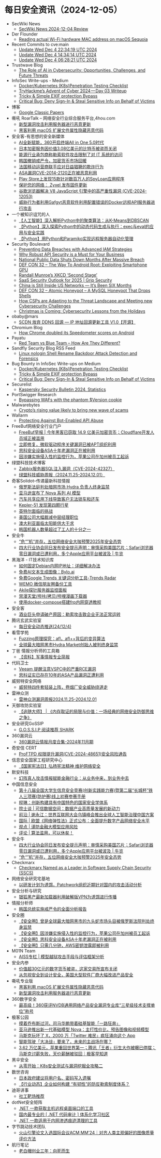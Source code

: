# 每日安全资讯（2024-12-05）

- SecWiki News
  - [SecWiki News 2024-12-04 Review](http://www.sec-wiki.com/?2024-12-04)
- Der Flounder
  - [Reading actual Wi-Fi hardware MAC address on macOS Sequoia](https://derflounder.wordpress.com/2024/12/04/reading-actual-wi-fi-hardware-mac-address-on-macos-sequoia/)
- Recent Commits to cve:main
  - [Update Wed Dec  4 22:34:19 UTC 2024](https://github.com/trickest/cve/commit/83d9841a47181a5fa2a68251c23110b4124463f9)
  - [Update Wed Dec  4 14:34:14 UTC 2024](https://github.com/trickest/cve/commit/203105003c266036abbdec86d9a000e5f95efb64)
  - [Update Wed Dec  4 06:28:21 UTC 2024](https://github.com/trickest/cve/commit/38e3ebbcd1c9cd6d90477c44da74bb935f6fd2ce)
- Trustwave Blog
  - [The Role of AI in Cybersecurity: Opportunities, Challenges, and Future Threats](https://www.trustwave.com/en-us/resources/blogs/trustwave-blog/the-role-of-ai-in-cybersecurity-opportunities-challenges-and-future-threats/)
- InfoSec Write-ups - Medium
  - [Docker/Kubernetes (K8s)Penetration Testing Checklist](https://infosecwriteups.com/docker-kubernetes-k8s-penetration-testing-checklist-4d0a13c38495?source=rss----7b722bfd1b8d---4)
  - [TryHackme’s Advent of Cyber 2024 — Day 03 Writeup](https://infosecwriteups.com/tryhackmes-advent-of-cyber-2024-day-03-writeup-c2c72d4f5216?source=rss----7b722bfd1b8d---4)
  - [Tricky & Simple EXIF protection Bypass](https://infosecwriteups.com/tricky-simple-exif-protection-bypass-5d0babd908f3?source=rss----7b722bfd1b8d---4)
  - [Critical Bug: Deny Sign-In & Steal Sensitive Info on Behalf of Victims](https://infosecwriteups.com/critical-bug-deny-sign-in-steal-sensitive-info-on-behalf-of-victims-cad4ced9227d?source=rss----7b722bfd1b8d---4)
- 博客
  - [Google Classic Papers](https://dyrnq.com/google-classic-papers/)
- 嘶吼 RoarTalk – 网络安全行业综合服务平台,4hou.com
  - [新型漏洞攻击利用服务器进行恶意更新](https://www.4hou.com/posts/8gW2)
  - [黑客利用 macOS 扩展文件属性隐藏恶意代码](https://www.4hou.com/posts/42Yg)
- 安全客-有思想的安全新媒体
  - [AI全新赋能，360开启终端All in One 5.0时代](https://www.anquanke.com/post/id/302432)
  - [日本加密服务因价值3.08亿美元的比特币被盗而关闭](https://www.anquanke.com/post/id/302429)
  - [能源行业承包商称勒索软件攻击限制了对 IT 系统的访问](https://www.anquanke.com/post/id/302426)
  - [韩国撤销戒严令，加密货币市场回暖](https://www.anquanke.com/post/id/302423)
  - [法国移动运营商联手应对日益猖獗的欺诈行为](https://www.anquanke.com/post/id/302420)
  - [ASA漏洞CVE-2014-2120正在被恶意利用](https://www.anquanke.com/post/id/302417)
  - [Play Store上发现15款针对数百万人的SpyLoan应用程序](https://www.anquanke.com/post/id/302414)
  - [保护您的网络： Zyxel 发布固件更新](https://www.anquanke.com/post/id/302411)
  - [谷歌浏览器解决 V8 JavaScript 引擎中的高严重性漏洞 (CVE-2024-12053)](https://www.anquanke.com/post/id/302407)
  - [威胁行为者利用Gafgyt恶意软件利用配置错误的Docker远程API服务器进行攻击](https://www.anquanke.com/post/id/302404)
- 一个被知识诅咒的人
  - [【人工智能】深入解析Python中的聚类算法：从K-Means到DBSCAN](https://blog.csdn.net/nokiaguy/article/details/144238412)
  - [【Python】深入探索Python中的动态代码生成与执行：exec与eval的应用与安全实践](https://blog.csdn.net/nokiaguy/article/details/144238386)
  - [【Python】用Python和Paramiko实现远程服务器自动化管理](https://blog.csdn.net/nokiaguy/article/details/144238330)
- Security Boulevard
  - [Preventing Data Breaches with Advanced IAM Strategies](https://securityboulevard.com/2024/12/preventing-data-breaches-with-advanced-iam-strategies/)
  - [Why Robust API Security is a Must for Your Business](https://securityboulevard.com/2024/12/why-robust-api-security-is-a-must-for-your-business/)
  - [National Public Data Shuts Down Months After Massive Breach](https://securityboulevard.com/2024/12/national-public-data-shuts-down-months-after-massive-breach/)
  - [DEF CON 32 – The Way To Android Root: Exploiting Smartphone GPU](https://securityboulevard.com/2024/12/def-con-32-the-way-to-android-root-exploiting-smartphone-gpu/)
  - [Randall Munroe’s XKCD ‘Second Stage’](https://securityboulevard.com/2024/12/randall-munroes-xkcd-second-stage/)
  - [SaaS Security Outlook for 2025 | Grip Security](https://securityboulevard.com/2024/12/saas-security-outlook-for-2025-grip-security/)
  - [China is Still Inside US Networks — It’s Been SIX Months](https://securityboulevard.com/2024/12/salt-typhoon-richixbw/)
  - [DEF CON 32 –  Atomic Honeypot – A MySQL Honeypot That Drops Shells](https://securityboulevard.com/2024/12/def-con-32-atomic-honeypot-a-mysql-honeypot-that-drops-shells/)
  - [How CSPs are Adapting to the Threat Landscape and Meeting new Cybersecurity Challenges](https://securityboulevard.com/2024/12/how-csps-are-adapting-to-the-threat-landscape-and-meeting-new-cybersecurity-challenges/)
  - [Christmas is Coming: Cybersecurity Lessons from the Holidays](https://securityboulevard.com/2024/12/christmas-is-coming-cybersecurity-lessons-from-the-holidays/)
- obaby@mars
  - [SCDN 放弃 DDNS 回源 — IP 地址回源更新工具 V1.0【开源】](https://h4ck.org.cn/2024/12/18710)
- Chromium Blog
  - [How Chrome doubled its Speedometer scores on Android](http://blog.chromium.org/2024/12/doubling-speedometer-scores-android.html)
- Payatu
  - [Red Team vs Blue Team – How Are They Different?](https://payatu.com/blog/red-team-vs-blue-team-how-are-they-different/)
- Sandfly Security Blog RSS Feed
  - [Linux nologin Shell Rename Backdoor Attack Detection and Forensics](https://sandflysecurity.com/blog/linux-nologin-shell-rename-backdoor-attack-detection-and-forensics/)
- Bug Bounty in InfoSec Write-ups on Medium
  - [Docker/Kubernetes (K8s)Penetration Testing Checklist](https://infosecwriteups.com/docker-kubernetes-k8s-penetration-testing-checklist-4d0a13c38495?source=rss----7b722bfd1b8d--bug_bounty)
  - [Tricky & Simple EXIF protection Bypass](https://infosecwriteups.com/tricky-simple-exif-protection-bypass-5d0babd908f3?source=rss----7b722bfd1b8d--bug_bounty)
  - [Critical Bug: Deny Sign-In & Steal Sensitive Info on Behalf of Victims](https://infosecwriteups.com/critical-bug-deny-sign-in-steal-sensitive-info-on-behalf-of-victims-cad4ced9227d?source=rss----7b722bfd1b8d--bug_bounty)
- Securelist
  - [Kaspersky Security Bulletin 2024. Statistics](https://securelist.com/ksb-2024-statistics/114795/)
- PortSwigger Research
  - [Bypassing WAFs with the phantom $Version cookie](https://portswigger.net/research/bypassing-wafs-with-the-phantom-version-cookie)
- Malwarebytes
  - [Crypto&#8217;s rising value likely to bring new wave of scams](https://www.malwarebytes.com/blog/news/2024/12/cryptos-rising-value-likely-to-bring-new-wave-of-scams)
- Wallarm
  - [Protecting Against Bot-Enabled API Abuse](https://lab.wallarm.com/protecting-against-bot-enabled-api-abuse/)
- FreeBuf网络安全行业门户
  - [FreeBuf早报 | 今年黑客已窃取 14.9 亿美元加密货币；Cloudflare开发人员域正被滥用](https://www.freebuf.com/news/416863.html)
  - [立即修复，微软驱动程序关键漏洞已被APT组织利用](https://www.freebuf.com/news/416830.html)
  - [思科安全设备ASA十年老漏洞正在被利用](https://www.freebuf.com/news/416826.html)
  - [因涉嫌实施侵入性的监控行为，苹果公司在加州被员工起诉](https://www.freebuf.com/news/416797.html)
- 绿盟科技技术博客
  - [Zabbix服务器SQL注入漏洞（CVE-2024-42327）](https://blog.nsfocus.net/zabbixcve-2024-42327/)
  - [绿盟科技威胁周报（2024.11.25-2024.12.01）](https://blog.nsfocus.net/weeklyreport202448/)
- 奇客Solidot–传递最新科技情报
  - [俄罗斯法庭判处暗网市场 Hydra 负责人终身监禁](https://www.solidot.org/story?sid=79960)
  - [亚马逊宣布了 Nova 系列 AI 模型](https://www.solidot.org/story?sid=79959)
  - [汽车共享应用下线导致客户无法锁车和还车](https://www.solidot.org/story?sid=79958)
  - [Kepler-51 发现第四颗行星](https://www.solidot.org/story?sid=79955)
  - [英特尔面临的挑战](https://www.solidot.org/story?sid=79953)
  - [美国公司大幅裁减中层经理职位](https://www.solidot.org/story?sid=79952)
  - [澳大利亚面临太阳能供大于求](https://www.solidot.org/story?sid=79951)
  - [韩国机器人数量超过了工人的十分之一](https://www.solidot.org/story?sid=79950)
- 安全牛
  - [“危“”机“并存，五位网络安全大咖预警2025年安全态势](https://www.aqniu.com/vendor/107348.html)
  - [四大行业协会同日发布安全提示声明：审慎采购美国芯片；Safari浏览器零日漏洞或已遭利用，多个Apple应用平台被波及 | 牛览](https://www.aqniu.com/vendor/107346.html)
- 黑海洋 - IT技术知识库
  - [如何固定Debian内网IP地址：详细解决办法](https://www.upx8.com/4526)
  - [免费AI文本生成图像：Bylo.ai](https://www.upx8.com/4525)
  - [免费Google Trends 关键词分析工具-Trends Radar](https://www.upx8.com/4524)
  - [WEMO 微信朋友圈备份工具](https://www.upx8.com/4523)
  - [Akile探针服务器监控面板](https://www.upx8.com/4521)
  - [禁漫天堂/哔咔/拷贝/哔哩漫画下载器](https://www.upx8.com/4520)
  - [使用docker-compose搭建frp内网穿透教程](https://www.upx8.com/4518)
- 安全客
  - [酒业巨头申请破产原因：勒索攻击致企业无法正常运转](https://mp.weixin.qq.com/s?__biz=MzA5ODA0NDE2MA==&mid=2649787561&idx=1&sn=c2cc1d6b0c37c70ef3ba77c13554ce4c&chksm=8893bcc6bfe435d0128253a64f643e6deffe692ba47cdb8ea9dd39f29e259151ffbfb58206e4&scene=58&subscene=0#rd)
- 腾讯玄武实验室
  - [每日安全动态推送(24/12/4)](https://mp.weixin.qq.com/s?__biz=MzA5NDYyNDI0MA==&mid=2651959933&idx=1&sn=f750caa0b6a6d822dbb19c83fe1dca3e&chksm=8baed2e2bcd95bf47754b521fa9602227a7e875c3e722d425531a747db395f49d73fd4f3276f&scene=58&subscene=0#rd)
- 看雪学苑
  - [Fuzzing原理探究：afl，afl++背后的变异算法](https://mp.weixin.qq.com/s?__biz=MjM5NTc2MDYxMw==&mid=2458585303&idx=1&sn=2b6ed7f95723bf3904d7628c295166cf&chksm=b18c385d86fbb14b3a0a3add8407560ee585786f8d3aa69eb08e264a44943f76dd11bc90bc58&scene=58&subscene=0#rd)
  - [全球最大暗网黑市Hydra Market创始人被判终身监禁](https://mp.weixin.qq.com/s?__biz=MjM5NTc2MDYxMw==&mid=2458585303&idx=2&sn=94a73860b0db2db0c6d4184f2baa8b91&chksm=b18c385d86fbb14bd4b9a5acd4ee76cc4425b34394ac5ab44c03b83f1f34e21061a2fe88b3c1&scene=58&subscene=0#rd)
- 丁爸 情报分析师的工具箱
  - [【资料】军事情报专业简报](https://mp.weixin.qq.com/s?__biz=MzI2MTE0NTE3Mw==&mid=2651148088&idx=1&sn=6d0e206781741dfe72b55b1b0bc11211&chksm=f1af3802c6d8b114e85bb7cc73f739bd6d73e642566d3eea3f265d0fb1d09ba782f32c9fb19d&scene=58&subscene=0#rd)
- 代码卫士
  - [Veeam 提醒注意VSPC中的严重RCE漏洞](https://mp.weixin.qq.com/s?__biz=MzI2NTg4OTc5Nw==&mid=2247521684&idx=1&sn=b5ba5835dc8937327b3ded698979f0f2&chksm=ea94a4fedde32de81ba198d63194acfd35654a0fb756fa23333f2f5a4738769841bd5d1834e2&scene=58&subscene=0#rd)
  - [思科证实已存在10年的ASA产品漏洞正遭利用](https://mp.weixin.qq.com/s?__biz=MzI2NTg4OTc5Nw==&mid=2247521684&idx=2&sn=d7717056b8823ba4a6de5202613f9d39&chksm=ea94a4fedde32de8a7cb8b62b8be9a979c6a959069b85ae3d1afdde8ea26be3e36187d94c087&scene=58&subscene=0#rd)
- 威努特安全网络
  - [威努特四件套轻装上阵，卷烟厂安全威胁绕道走](https://mp.weixin.qq.com/s?__biz=MzAwNTgyODU3NQ==&mid=2651129391&idx=1&sn=a89b2a946fdda8929d6dba447e46c798&chksm=80e71c9fb7909589adcf29f5904b38a89ee01da8194460e3fe2ae500cd65384602b1a504c9f9&scene=58&subscene=0#rd)
- 雷神众测
  - [雷神众测漏洞周报2024.11.25-2024.12.01](https://mp.weixin.qq.com/s?__biz=MzI0NzEwOTM0MA==&mid=2652503221&idx=1&sn=d9fadb7bf0f6c6c6a20cedd0746be700&chksm=f2585f06c52fd61017d9efc986d383f93a607def83f0413aa7393d8ee84c3d98ed977910f806&scene=58&subscene=0#rd)
- 天御攻防实验室
  - [【追随大师】 | 《内存取证的局限与价值：一场经典的网络安全防御思维之争》](https://mp.weixin.qq.com/s?__biz=MzU0MzgyMzM2Nw==&mid=2247486123&idx=1&sn=f086336e546ae9c0d8beb342140811be&chksm=fb04c9c3cc7340d55ec7bc2b0466f77ba0cd29095c1ad2178cd004481557faf92fc39d46eaa2&scene=58&subscene=0#rd)
- 安全研究GoSSIP
  - [G.O.S.S.I.P 阅读推荐 SHARK](https://mp.weixin.qq.com/s?__biz=Mzg5ODUxMzg0Ng==&mid=2247499308&idx=1&sn=a0f71ad0178efa08f392030314dd475f&chksm=c063d0f5f71459e3932b6f80c0a952c521a41c353db38ae6b30324240e5d138565b1ce966f87&scene=58&subscene=0#rd)
- 360漏洞云
  - [360漏洞云情报月度合集-2024年11月期](https://mp.weixin.qq.com/s?__biz=Mzg5MTc5Mzk2OA==&mid=2247501960&idx=1&sn=b1a874b5cd7e3c9c5fa8df96481612cc&chksm=cfc56fd7f8b2e6c121f2c3e4596d13e63743c4782201dd9f51e82486fda1fe83495b8b7a8d41&scene=58&subscene=0#rd)
- 奇安信 CERT
  - [ProFTPD 权限提升漏洞(CVE-2024-48651)安全风险通告](https://mp.weixin.qq.com/s?__biz=MzU5NDgxODU1MQ==&mid=2247502561&idx=1&sn=6b0222e9c2cb7f15486d885d1137313b&chksm=fe79ee79c90e676fc7cb50bebe31bafe77c5a1ee4af702a39234ee5555741d09674e90ac0d6b&scene=58&subscene=0#rd)
- 信息安全国家工程研究中心
  - [【国家宪法日】弘扬宪法精神 维护网络安全](https://mp.weixin.qq.com/s?__biz=MzU5OTQ0NzY3Ng==&mid=2247498436&idx=1&sn=4e2106954637239d0ca7b37da7a477a9&chksm=feb67bd7c9c1f2c1a1f97fbda6d4f82b334430b11bc7c0b91514295d1c513b596fa375568a07&scene=58&subscene=0#rd)
- 默安科技
  - [幻阵真人攻击情报赋能金融行业：从业务中来，到业务中去](https://mp.weixin.qq.com/s?__biz=MzIzODQxMjM2NQ==&mid=2247499615&idx=1&sn=13e517441594dc351c727cf2dcfa7350&chksm=e93b087dde4c816b7fd227209319fc2eb76d75e7873294370c88d09ccbb0e3fce549ba1fcd8a&scene=58&subscene=0#rd)
- 中国信息安全
  - [第十八届全国大学生信息安全竞赛(创新实践能力赛)暨第二届“长城杯”铁人三项赛(防护赛)线上初赛参赛手册](https://mp.weixin.qq.com/s?__biz=MzA5MzE5MDAzOA==&mid=2664231248&idx=1&sn=f550e254346f1c2a2cdcb3818a070421&chksm=8b59f3a9bc2e7abfaa9faa6a0c7b58d673b2b0e058e7cb9d8835c540a58d3a270539b13098b9&scene=58&subscene=0#rd)
  - [程琳：创新构建具有中国特色的国家安全学体系](https://mp.weixin.qq.com/s?__biz=MzA5MzE5MDAzOA==&mid=2664231248&idx=2&sn=d83c08d7a229fc2467965e560b86407b&chksm=8b59f3a9bc2e7abfb5a69116b4862e68e202dc1976546ab1c5f6668c246af2d3c6980d7a9a29&scene=58&subscene=0#rd)
  - [院士谈 | 可信数据空间：数据产业高质量发展的新动力](https://mp.weixin.qq.com/s?__biz=MzA5MzE5MDAzOA==&mid=2664231248&idx=3&sn=3cc85035ebad966beeb32dcccecccf25&chksm=8b59f3a9bc2e7abf0c32ea14974322db19ed1163fed80b9e907f61a3a18a62d913cc411282a8&scene=58&subscene=0#rd)
  - [前沿 | 谢永江：世界互联网大会乌镇峰会推出全球人工智能治理中国方案](https://mp.weixin.qq.com/s?__biz=MzA5MzE5MDAzOA==&mid=2664231248&idx=4&sn=d9a2b06c1f8f13d84c5293db7d03201c&chksm=8b59f3a9bc2e7abf08f378181883aeac745caf6a4ce0ac5f5cc23be2bb9d709c212084c1e88c&scene=58&subscene=0#rd)
  - [国际 | 欧盟《网络弹性法》正式公布：全面提升数字产品网络安全水平](https://mp.weixin.qq.com/s?__biz=MzA5MzE5MDAzOA==&mid=2664231248&idx=5&sn=837fd7eb5a5d65de9c58852b70a8f063&chksm=8b59f3a9bc2e7abfed4519036efac857f3f2b0fa8f8cdbfc9920d8b336c63159d6b9751f3f24&scene=58&subscene=0#rd)
  - [观点 | 谨防金融大模型应用风险](https://mp.weixin.qq.com/s?__biz=MzA5MzE5MDAzOA==&mid=2664231248&idx=6&sn=84110d0f44f31623a08564604be83073&chksm=8b59f3a9bc2e7abffd7fd4c11e739617bebb0a2a463ac331a038b5f71791a048257e99860de4&scene=58&subscene=0#rd)
  - [评论 | 算法滥用，可以休矣！](https://mp.weixin.qq.com/s?__biz=MzA5MzE5MDAzOA==&mid=2664231248&idx=7&sn=b637e949efad0145346a90637110e3e0&chksm=8b59f3a9bc2e7abff75221ef4299f399b382b1cdf2e7b874afa8f96bc66e8e62b27d0e406789&scene=58&subscene=0#rd)
- 安全牛
  - [四大行业协会同日发布安全提示声明：审慎采购美国芯片；Safari浏览器零日漏洞或已遭利用，多个Apple应用平台被波及 | 牛览](https://mp.weixin.qq.com/s?__biz=MjM5Njc3NjM4MA==&mid=2651133796&idx=1&sn=006e621bf25cb8e231717afc6980c998&chksm=bd15a7b78a622ea1b1dd6f2818bc9258b3b9fa995e19e3fb80adad2a1138833ad438dee16016&scene=58&subscene=0#rd)
  - [“危“”机“并存，五位网络安全大咖预警2025年安全态势](https://mp.weixin.qq.com/s?__biz=MjM5Njc3NjM4MA==&mid=2651133796&idx=2&sn=2ca370c8765e08bb3eb75295fa9d4ad8&chksm=bd15a7b78a622ea1cf22a5d2aeb3610df694dc9f7b94704e5a6cfd12d8ca0d03e080f9d2a448&scene=58&subscene=0#rd)
- Checkmarx
  - [Checkmarx Named as a Leader in Software Supply Chain Security (SSCS)](https://checkmarx.com/blog/checkmarx-named-as-a-leader-in-software-supply-chain-security-sscs/)
- 网络安全研究宅基地
  - [以研发计划为诱饵，Patchwork组织近期针对国内的攻击活动分析](https://mp.weixin.qq.com/s?__biz=MzUyMDEyNTkwNA==&mid=2247497001&idx=1&sn=bf11de770fea2d96d4f3c08dfd7e038f&chksm=f9ed9996ce9a10809b95ac5c33c78c37018b7e17c304560ed687b580dda96459ed8ec5dacfe1&scene=58&subscene=0#rd)
- 安全分析与研究
  - [银狐黑产最新加载器利用破解版VPN为诱饵进行传播](https://mp.weixin.qq.com/s?__biz=MzA4ODEyODA3MQ==&mid=2247489624&idx=1&sn=d79b623b062721f4270af7e991894bf1&chksm=902fb770a7583e66a4bd81851a2174e33731d2b09a3ea198728983578ef6abb8634f72f86c4e&scene=58&subscene=0#rd)
- 情报分析师
  - [韩国总统实施戒严令的全面分析报告](https://mp.weixin.qq.com/s?__biz=MzA3Mjc1MTkwOA==&mid=2650557791&idx=1&sn=0d11d96093b7388b91839febe83cc273&chksm=87116314b066ea0285fde638b38c5534485530d053d697595a7b52c8c90f58e18adb0a80ad7c&scene=58&subscene=0#rd)
- 安全圈
  - [【安全圈】曾是全球最大暗网黑市的九头蛇市场头目被俄罗斯法院判处终身监禁](https://mp.weixin.qq.com/s?__biz=MzIzMzE4NDU1OQ==&mid=2652066407&idx=1&sn=2ee2071726cfb4ce3094d140ede4aec8&chksm=f36e7e27c419f7319189142ca8cab19bb1196e90ab50a8e415f4e8efe21145c18bafe43986bf&scene=58&subscene=0#rd)
  - [【安全圈】因涉嫌实施侵入性的监控行为，苹果公司在加州被员工起诉](https://mp.weixin.qq.com/s?__biz=MzIzMzE4NDU1OQ==&mid=2652066407&idx=2&sn=e7bfb574035ddf65de6fd8b49b20379e&chksm=f36e7e27c419f731852d8c76f3d35470595e98555a32dc33b409345a600d78b6a6fd53c0b697&scene=58&subscene=0#rd)
  - [【安全圈】思科安全设备ASA十年老漏洞正在被利用](https://mp.weixin.qq.com/s?__biz=MzIzMzE4NDU1OQ==&mid=2652066407&idx=3&sn=26ea707878614e9c3a2395f4334a3b4c&chksm=f36e7e27c419f731e6dac2fb2ce42e4931eb3dd86c6fa19bbeb2be2bb63870488d6f36224aed&scene=58&subscene=0#rd)
  - [【安全圈】只需几分钟，AWS密钥泄露即被利用](https://mp.weixin.qq.com/s?__biz=MzIzMzE4NDU1OQ==&mid=2652066407&idx=4&sn=9cbfcbbf89fbee51aff80ed24c0d0684&chksm=f36e7e27c419f731e0b4ac17ca19a1aa48c01287a72f77cdac037d155f4d42aa4684ba1420a4&scene=58&subscene=0#rd)
- M01N Team
  - [AISS专栏 | 模型越狱攻击手段与评估框架分析](https://mp.weixin.qq.com/s?__biz=MzkyMTI0NjA3OA==&mid=2247493906&idx=1&sn=81d39fa5213acdcfada271e3e82067c7&chksm=c1842903f6f3a015ee2c6189802ba906d5f9f242467d5b2dc5e0f3d0e6b093d5ee0063c7c30f&scene=58&subscene=0#rd)
- 安全内参
  - [价值超30亿元的数字货币被盗，这家交易所宣布关闭](https://mp.weixin.qq.com/s?__biz=MzI4NDY2MDMwMw==&mid=2247513223&idx=1&sn=f3d6f570725999fc566c4aee62c32406&chksm=ebfaf3a7dc8d7ab1e6fd3c48ffbb1a6c7ea62d13e9d62b2e5e6b2a54e3034a9c299741a6ff92&scene=58&subscene=0#rd)
  - [从忽视安全到设计安全，美国大型软件厂商大幅改进产品安全](https://mp.weixin.qq.com/s?__biz=MzI4NDY2MDMwMw==&mid=2247513223&idx=2&sn=44b3ed65621ee692e5ac8995bc29399f&chksm=ebfaf3a7dc8d7ab140f6fd0e7c24eb7e6b0e7a0599a658ed8f08e57e0437076ea3e2615e2323&scene=58&subscene=0#rd)
- 嘶吼专业版
  - [黑客利用 macOS 扩展文件属性隐藏恶意代码](https://mp.weixin.qq.com/s?__biz=MzI0MDY1MDU4MQ==&mid=2247580067&idx=1&sn=1b4cd406b7ac4ce6e199711f557c7808&chksm=e9146999de63e08f18756dcf5c3f0bbda52ce6df0491b706f1a35430cd5891514c9ff4e9bb57&scene=58&subscene=0#rd)
  - [新型漏洞攻击利用服务器进行恶意更新](https://mp.weixin.qq.com/s?__biz=MzI0MDY1MDU4MQ==&mid=2247580067&idx=2&sn=d10b2e801f0d756e658e21558ddff8d7&chksm=e9146999de63e08ff17ab052e0ec7992afceda9bfabcd1b260cc2e0f3b313eb07cc84736bef4&scene=58&subscene=0#rd)
- 360数字安全
  - [最高级！360获评NVDB通用网络产品安全漏洞专业库“三星级技术支撑单位”称号](https://mp.weixin.qq.com/s?__biz=MzA4MTg0MDQ4Nw==&mid=2247577400&idx=1&sn=87074d2775537d441ac7810f9fe11967&chksm=9f8d3f30a8fab626c9792a1daa553e54a499270797b3ea41fcb1aaa200a0328ba95f9939d5e7&scene=58&subscene=0#rd)
- 极客公园
  - [摸着乔布斯过河，司马华鹏带着硅基智能「一路狂奔」](https://mp.weixin.qq.com/s?__biz=MTMwNDMwODQ0MQ==&mid=2653067158&idx=1&sn=eb0cbb0d5f52f4f0b38e421a9a6d96af&chksm=7e57ea2049206336368cb2f875b4911f2a58210ec127caaf6462f85d87b18b6a849edab42e01&scene=58&subscene=0#rd)
  - [亚马逊推出新一代基础模型 Nova：主打性价比，预告图像和视频模型](https://mp.weixin.qq.com/s?__biz=MTMwNDMwODQ0MQ==&mid=2653067158&idx=2&sn=e8b2a02229e7b1d21e48b414062a07ae&chksm=7e57ea2049206336eb5c863ba690d70368e7eb231a4ac095e7cd8e4e4fa06d4b53f7d67a794e&scene=58&subscene=0#rd)
  - [马斯克玩坏了 X，2000 万「Twitter 难民」疯狂涌向这个 App](https://mp.weixin.qq.com/s?__biz=MTMwNDMwODQ0MQ==&mid=2653067035&idx=1&sn=f91c596c85efad7c9fe8a5161757a8e6&chksm=7e57eaad492063bb384ee6ad0d744273dc9571395c4bbabf11f4982d86298d22dd33663aa66a&scene=58&subscene=0#rd)
  - [智能驾驶「大决战」要来了，未来的主战场在哪？](https://mp.weixin.qq.com/s?__biz=MTMwNDMwODQ0MQ==&mid=2653067035&idx=2&sn=ba42d312737e67acaa1b527fd630c802&chksm=7e57eaad492063bb55823142ce0cbf08f7e7f8a821aa388e44450e90ddb3607ea9354538f5d9&scene=58&subscene=0#rd)
  - [​3.62 万亿美元，苹果重回世界第一；腾讯「王者」衍生大作被曝已停摆；马斯克讨薪失败，天价薪酬被驳回｜极客早知道](https://mp.weixin.qq.com/s?__biz=MTMwNDMwODQ0MQ==&mid=2653067023&idx=1&sn=d325231f059d6d23e50c1e0e2f7d0e93&chksm=7e57eab9492063af7e0f65fec274b8118928cf5543470b8925ea7e140f072cd96405d6c73be7&scene=58&subscene=0#rd)
- 黑伞安全
  - [从零开始：K8s安全测试与漏洞挖掘全攻略二](https://mp.weixin.qq.com/s?__biz=MzU0MzkzOTYzOQ==&mid=2247489536&idx=1&sn=44605bb9e4f29ccc3c9ffa22b1b13513&chksm=fb029558cc751c4edbe0de110e6107a1d44b65f04eb68a89bc7963093524c23cd0884c47c7c4&scene=58&subscene=0#rd)
- 数世咨询
  - [日本政府建议将用户名、密码写入遗嘱](https://mp.weixin.qq.com/s?__biz=MzkxNzA3MTgyNg==&mid=2247530436&idx=1&sn=a8138d78a9d3b5442f88a5935c956ecd&chksm=c1440579f6338c6f7305ee1b123cd5a564bccec13577d0cf523c13279fefbaf7f3e219ccceb7&scene=58&subscene=0#rd)
  - [【行业动态】企业如何构建 “有韧性”的防反勒索制度体系？](https://mp.weixin.qq.com/s?__biz=MzkxNzA3MTgyNg==&mid=2247530436&idx=2&sn=16f8b85f07ec19d7f4c4b288503ad49f&chksm=c1440579f6338c6f5a607fab6986d4a5caec5de4d0630b303bad2b575c021c4afbc8a0671396&scene=58&subscene=0#rd)
- 迪哥讲事
  - [社工靶场推荐](https://mp.weixin.qq.com/s?__biz=MzIzMTIzNTM0MA==&mid=2247496519&idx=1&sn=5c7ee459e96a076e99fb5ebda8f91ba8&chksm=e8a5f924dfd27032cfaa0a042e062909650a15067c9dd5bbc7f0dd8a58903b0a5d04c500807f&scene=58&subscene=0#rd)
- dotNet安全矩阵
  - [.NET 一款获取主机远程桌面端口的工具](https://mp.weixin.qq.com/s?__biz=MzUyOTc3NTQ5MA==&mid=2247497224&idx=1&sn=7b27408c9cfc973d044194dc9bf6b82d&chksm=fa5958e5cd2ed1f3ffacfb16df8d4f9e34ba82a19fcbe5ae7676e90a36f4d4164b75cda3221a&scene=58&subscene=0#rd)
  - [国内最专业的 [ .NET 代码审计 ] 体系化学习社区](https://mp.weixin.qq.com/s?__biz=MzUyOTc3NTQ5MA==&mid=2247497224&idx=2&sn=93b8101b6b5f32f573947706631ab2fa&chksm=fa5958e5cd2ed1f3635a0d89a848658b2934ae6d0219370470c6d27fd5697f318054b529db1e&scene=58&subscene=0#rd)
  - [.NET 一款适用于内网渗透痕迹清理的工具](https://mp.weixin.qq.com/s?__biz=MzUyOTc3NTQ5MA==&mid=2247497224&idx=3&sn=0a22fefe5f6eade818cb147e488c3681&chksm=fa5958e5cd2ed1f38afa95baa67276ff9a4d89e8e58f07c22232842bb30cb96f3c69586519b1&scene=58&subscene=0#rd)
- 字节跳动技术团队
  - [火山引擎论文入选国际会议ACM MM'24｜对齐人类主观偏好的图像质量评价方法](https://mp.weixin.qq.com/s?__biz=MzI1MzYzMjE0MQ==&mid=2247512116&idx=1&sn=fdb4cc5d282ae2c65fc8a01af479b776&chksm=e9d37bd6dea4f2c06cbf28e92e6bdfb9733f251f7d26f57ecc45572b7b83fad12399958ef588&scene=58&subscene=0#rd)
- 航行笔记
  - [老白帽创业三年：向死而生](https://mp.weixin.qq.com/s?__biz=MzIyOTAxOTYwMw==&mid=2650236848&idx=1&sn=20781d9bd86e9174b8a3d1d471be0aca&chksm=f04add0cc73d541a3f5cb15ef81e3abc99c8f45ac2088ab9d117f1c0ad901146b20cf16a60e6&scene=58&subscene=0#rd)

